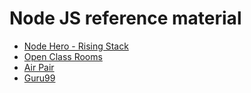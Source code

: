 # Node JS reference material

 - [Node Hero - Rising Stack](https://blog.risingstack.com/node-hero-tutorial-getting-started-with-node-js/)
 - [Open Class Rooms](https://openclassrooms.com/courses/ultra-fast-applications-using-node-js)
 - [Air Pair](https://www.airpair.com/javascript/node-js-tutorial)
 - [Guru99](http://www.guru99.com/node-js-tutorial.html)
